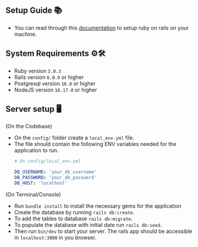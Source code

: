 ## Setup Guide 📚

- You can read through this [documentation](https://guides.rubyonrails.org/v5.1/getting_started.html) to setup ruby on rails on your machine.

## System Requirements ⚙️🛠️

- Ruby version `3.0.3`
- Rails version `6.0.0` or higher
- Postgresql version  `16.0` or higher
- NodeJS version `16.17.0` or higher

## Server setup 🖥️

(On the Codebase)

- On the `config/` folder create a `local_env.yml` file.
- The file should contain the following ENV variables needed for the application to run.
  ```yaml
  # On config/local_env.yml

  DB_USERNAME: 'your_db_username'
  DB_PASSWORD: 'your_db_password'
  DB_HOST: 'localhost'
  ```

(On Terminal/Console)

- Run `bundle install` to install the necessary gems for the application
- Create the database by running `rails db:create`.
- To add the tables to database `rails db:migrate`.
- To populate the database with initial date run `rails db:seed`.
- Then run `bin/dev` to start your server. The rails app should be accessible in `localhost:3000` in you browser.

